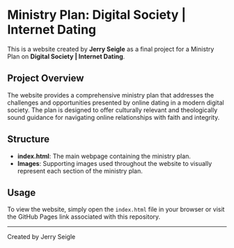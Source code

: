 # Ministry Plan: Digital Society | Internet Dating

This is a website created by **Jerry Seigle** as a final project for a Ministry Plan on **Digital Society | Internet Dating**.

## Project Overview

The website provides a comprehensive ministry plan that addresses the challenges and opportunities presented by online dating in a modern digital society. The plan is designed to offer culturally relevant and theologically sound guidance for navigating online relationships with faith and integrity.

## Structure

- **index.html**: The main webpage containing the ministry plan.
- **Images**: Supporting images used throughout the website to visually represent each section of the ministry plan.

## Usage

To view the website, simply open the `index.html` file in your browser or visit the GitHub Pages link associated with this repository.

---

Created by Jerry Seigle
